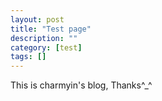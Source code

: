 ```yaml
---
layout: post
title: "Test page"
description: ""
category: [test]
tags: []
---
```

This is charmyin's blog, Thanks^_^
